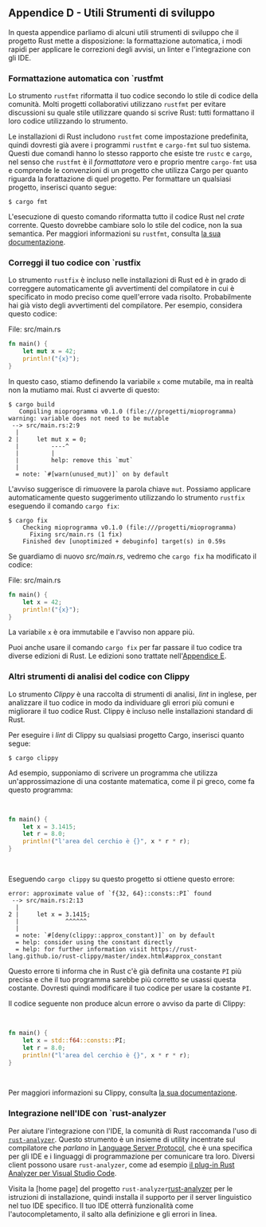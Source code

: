 ## Appendice D - Utili Strumenti di sviluppo

In questa appendice parliamo di alcuni utili strumenti di sviluppo che il progetto Rust mette a disposizione: la formattazione automatica, i modi rapidi per applicare le correzioni degli avvisi, un linter e l'integrazione con gli IDE.

### Formattazione automatica con `rustfmt

Lo strumento `rustfmt` riformatta il tuo codice secondo lo stile di codice della
comunità. Molti progetti collaborativi utilizzano `rustfmt` per evitare
discussioni su quale stile utilizzare quando si scrive Rust: tutti formattano il
loro codice utilizzando lo strumento.

Le installazioni di Rust includono `rustfmt` come impostazione predefinita,
quindi dovresti già avere i programmi `rustfmt` e `cargo-fmt` sul tuo sistema.
Questi due comandi hanno lo stesso rapporto che esiste tre `rustc` e `cargo`,
nel senso che `rustfmt` è il _formattatore_ vero e proprio mentre `cargo-fmt`
usa e comprende le convenzioni di un progetto che utilizza Cargo per quanto
riguarda la forattazione di quel progetto. Per formattare un qualsiasi progetto,
inserisci quanto segue:

```console
$ cargo fmt
```

L'esecuzione di questo comando riformatta tutto il codice Rust nel _crate_
corrente. Questo dovrebbe cambiare solo lo stile del codice, non la sua
semantica. Per maggiori informazioni su `rustfmt`, consulta [la sua
documentazione][rustfmt].

### Correggi il tuo codice con `rustfix

Lo strumento `rustfix` è incluso nelle installazioni di Rust ed è in grado di
correggere automaticamente gli avvertimenti del compilatore in cui è specificato
in modo preciso come quell'errore vada risolto. Probabilmente hai già visto
degli avvertimenti del compilatore. Per esempio, considera questo codice:

<span class="filename">File: src/main.rs</span>

```rust
fn main() {
    let mut x = 42;
    println!("{x}");
}
```

In questo caso, stiamo definendo la variabile `x` come mutabile, ma in realtà
non la mutiamo mai. Rust ci avverte di questo:

```console
$ cargo build
   Compiling mioprogramma v0.1.0 (file:///progetti/mioprogramma)
warning: variable does not need to be mutable
 --> src/main.rs:2:9
  |
2 |     let mut x = 0;
  |         ----^
  |         |
  |         help: remove this `mut`
  |
  = note: `#[warn(unused_mut)]` on by default
```

L'avviso suggerisce di rimuovere la parola chiave `mut`. Possiamo applicare
automaticamente questo suggerimento utilizzando lo strumento `rustfix` eseguendo
il comando `cargo fix`:

```console
$ cargo fix
    Checking mioprogramma v0.1.0 (file:///progetti/mioprogramma)
      Fixing src/main.rs (1 fix)
    Finished dev [unoptimized + debuginfo] target(s) in 0.59s
```

Se guardiamo di nuovo _src/main.rs_, vedremo che `cargo fix` ha modificato il codice:

<span class="filename">File: src/main.rs</span>

```rust
fn main() {
    let x = 42;
    println!("{x}");
}
```
La variabile `x` è ora immutabile e l'avviso non appare più.

Puoi anche usare il comando `cargo fix` per far passare il tuo codice tra
diverse edizioni di Rust. Le edizioni sono trattate nell'[Appendice
E][editions].

### Altri strumenti di analisi del codice con Clippy

Lo strumento _Clippy_ è una raccolta di strumenti di analisi, _lint_ in inglese,
per analizzare il tuo codice in modo da individuare gli errori più comuni e
migliorare il tuo codice Rust. Clippy è incluso nelle installazioni standard di
Rust.

Per eseguire i _lint_ di Clippy su qualsiasi progetto Cargo, inserisci quanto
segue:

```console
$ cargo clippy
```

Ad esempio, supponiamo di scrivere un programma che utilizza un'approssimazione
di una costante matematica, come il pi greco, come fa questo programma:

<Listing file-name="src/main.rs">

```rust
fn main() {
    let x = 3.1415;
    let r = 8.0;
    println!("l'area del cerchio è {}", x * r * r);
}
```

</Listing>

Eseguendo `cargo clippy` su questo progetto si ottiene questo errore:

```text
error: approximate value of `f{32, 64}::consts::PI` found
 --> src/main.rs:2:13
  |
2 |     let x = 3.1415;
  |             ^^^^^^
  |
  = note: `#[deny(clippy::approx_constant)]` on by default
  = help: consider using the constant directly
  = help: for further information visit https://rust-lang.github.io/rust-clippy/master/index.html#approx_constant
```

Questo errore ti informa che in Rust c'è già definita una costante `PI` più
precisa e che il tuo programma sarebbe più corretto se usassi questa costante.
Dovresti quindi modificare il tuo codice per usare la costante `PI`.

Il codice seguente non produce alcun errore o avviso da parte di Clippy:

<Listing file-name="src/main.rs">

```rust
fn main() {
    let x = std::f64::consts::PI;
    let r = 8.0;
    println!("l'area del cerchio è {}", x * r * r);
}
```

</Listing>

Per maggiori informazioni su Clippy, consulta [la sua documentazione][clippy].

### Integrazione nell'IDE con `rust-analyzer

Per aiutare l'integrazione con l'IDE, la comunità di Rust raccomanda l'uso di
[`rust-analyzer`][rust-analyzer]<!-- ignore -->. Questo strumento è un insieme
di utility incentrate sul compilatore che _parlano_ in [Language Server
Protocol][lsp]<!-- ignore -->, che è una specifica per gli IDE e i linguaggi di
programmazione per comunicare tra loro. Diversi client possono usare
`rust-analyzer`, come ad esempio [il plug-in Rust Analyzer per Visual Studio
Code][vscode].

Visita la [home page] del progetto `rust-analyzer`[rust-analyzer]<!-- ignore -->
per le istruzioni di installazione, quindi installa il supporto per il server
linguistico nel tuo IDE specifico. Il tuo IDE otterrà funzionalità come
l'autocompletamento, il salto alla definizione e gli errori in linea.

[rustfmt]: https://rust-lang.github.io/rustfmt/
[editions]: appendix-05-editions.md
[clippy]: https://doc.rust-lang.org/clippy/
[rust-analyzer]: https://rust-analyzer.github.io
[lsp]: http://langserver.org/
[vscode]: https://marketplace.visualstudio.com/items?itemName=rust-lang.rust-analyzer
